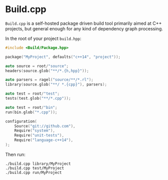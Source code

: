 # Build.cpp

`Build.cpp` is a self-hosted package driven build tool primarily aimed at C++ projects, but general enough for any kind of dependency graph processing.

In the root of your project `build.hpp`:

```c++
#include <Build/Package.hpp>

package("MyProject", defaults("c++14", "project"));

auto source = root/"source";
headers(source.glob("**/*.{h,hpp}"));

auto parsers = ragel("source/**/*.rl");
library(source.glob("**/ *.{cpp}"), parsers);

auto test = root/"test";
tests(test.glob("**/*.cpp"));

auto test = root/"bin";
run(bin.glob("*.cpp"));

configuration(
	Source("git://github.com"),
	Require("system"),
	Require("unit-tests"),
	Require("language-c++14"),
);

```

Then run:

```
./build.cpp library/MyProject
./build.cpp test/MyProject
./build.cpp run/MyProject
```
